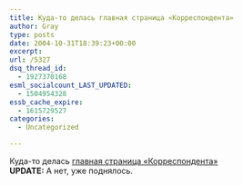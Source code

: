 ```yaml
---
title: Куда-то делась главная страница «Корреспондента»
author: Gray
type: posts
date: 2004-10-31T18:39:23+00:00
excerpt:
url: /5327
dsq_thread_id:
  - 1927370168
esml_socialcount_LAST_UPDATED:
  - 1504954328
essb_cache_expire:
  - 1615729527
categories:
  - Uncategorized

---
```








Куда-то делась <a href="http://www.korrespondent.net/data/main.html" target="_blank">главная страница &#171;Корреспондента&#187;</a>  
**UPDATE:** А нет, уже поднялось.